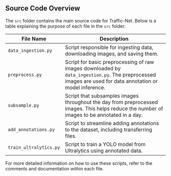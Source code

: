 ## Source Code Overview

The `src` folder contains the main source code for Traffic-Net. Below is a table explaining the purpose of each file in the `src` folder:

| File Name             | Description                                                                 |
|-----------------------|-----------------------------------------------------------------------------|
| `data_ingestion.py`   | Script responsible for ingesting data, downloading images, and saving them. |
| `preprocess.py`       | Script for basic preprocessing of raw images downloaded by `data_ingestion.py`. The preprocessed images are used for data annotation or model inference. |
| `subsample.py`        | Script that subsamples images throughout the day from preprocessed images. This helps reduce the number of images to be annotated in a day. |
| `add_annotations.py`  | Script to streamline adding annotations to the dataset, including transferring files. |
| `train_ultralytics.py`| Script to train a YOLO model from Ultralytics using annotated data.          |

For more detailed information on how to use these scripts, refer to the comments and documentation within each file.
